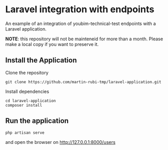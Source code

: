# Laravel integration with endpoints

An example of an integration of youbim-technical-test endpoints with a Laravel application.

**NOTE**: this repository will not be mainteneid for more than a month. Please make a local copy if you want to preserve it.

## Install the Application

Clone the repository

```
git clone https://github.com/martin-rubi-tmp/laravel-application.git
```

Install dependencies

```
cd laravel-application
composer install
```

## Run the application

```
php artisan serve
```

and open the browser on http://127.0.0.1:8000/users